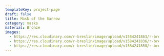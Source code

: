 ```yaml
---
templateKey: project-page
draft: false
title: Mask of the Barrow
category: masks
material: Bronze
images:
  - https://res.cloudinary.com/r-breslin/image/upload/v1584241863/r-breslin-cloudinary/WORK/MASKS/the-barrow/the-barrow_the-barrow-01_zxvgoz.jpg
  - https://res.cloudinary.com/r-breslin/image/upload/v1584241836/r-breslin-cloudinary/WORK/MASKS/the-barrow/the-barrow_the-barrow-02_ozkxoq.jpg
  - https://res.cloudinary.com/r-breslin/image/upload/v1584241858/r-breslin-cloudinary/WORK/MASKS/the-barrow/the-barrow_the-barrow-03_qqugxa.jpg
---
```

